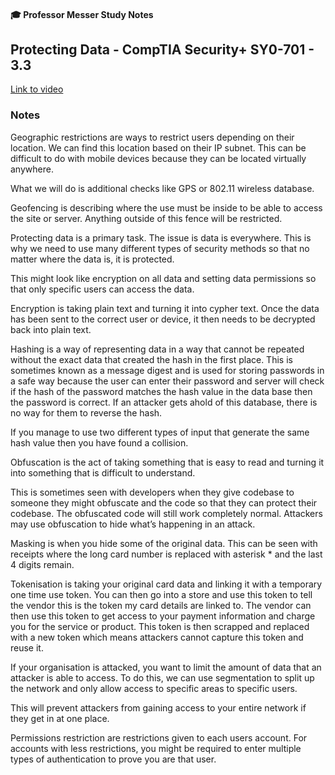 #### 🎓 Professor Messer Study Notes

##  Protecting Data - CompTIA Security+ SY0-701 - 3.3

[Link to video](https://youtu.be/leX_Qa7wqB4?si=SfhhcjAUsP3ttq5j)

### Notes

Geographic restrictions are ways to restrict users depending on their location. We can find this location based on their IP subnet. This can be difficult to do with mobile devices because they can be located virtually anywhere. 

What we will do is additional checks like GPS or 802.11 wireless database.

Geofencing is describing where the use must be inside to be able to access the site or server. Anything outside of this fence will be restricted.

Protecting data is a primary task. The issue is data is everywhere. This is why we need to use many different types of security methods so that no matter where the data is, it is protected.

This might look like encryption on all data and setting data permissions so that only specific users can access the data.

Encryption is taking plain text and turning it into cypher text. Once the data has been sent to the correct user or device, it then needs to be decrypted back into plain text.

Hashing is a way of representing data in a way that cannot be repeated without the exact data that created the hash in the first place. This is sometimes known as a message digest and is used for storing passwords in a safe way because the user can enter their password and server will check if the hash of the password matches the hash value in the data base then the password is correct. If an attacker gets ahold of this database, there is no way for them to reverse the hash.

If you manage to use two different types of input that generate the same hash value then you have found a collision. 

Obfuscation is the act of taking something that is easy to read and turning it into something that is difficult to understand. 

This is sometimes seen with developers when they give codebase to someone they might obfuscate and the code so that they can protect their codebase. The obfuscated code will still work completely normal. Attackers may use obfuscation to hide what’s happening in an attack.

Masking is when you hide some of the original data. This can be seen with receipts where the long card number is replaced with asterisk * and the last 4 digits remain. 

Tokenisation is taking your original card data and linking it with a temporary one time use token. You can then go into a store and use this token to tell the vendor this is the token my card details are linked to. The vendor can then use this token to get access to your payment information and charge you for the service or product. This token is then scrapped and replaced with a new token which means attackers cannot capture this token and reuse it.

If your organisation is attacked, you want to limit the amount of data that an attacker is able to access. To do this, we can use segmentation to split up the network and only allow access to specific areas to specific users.

This will prevent attackers from gaining access to your entire network if they get in at one place.

Permissions restriction are restrictions given to each users account. For accounts with less restrictions, you might be required to enter multiple types of authentication to prove you are that user.

